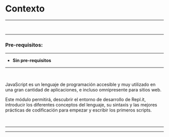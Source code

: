 # **Contexto**

---

<br>

---

### **Pre-requisitos:**

---

- **Sin pre-requisitos**

---

<br>

JavaScript es un lenguaje de programación accesible y muy utilizado en una gran cantidad de aplicaciones, e incluso omnipresente para sitios web.

Este módulo permitirá, descubrir el entorno de desarrollo de Repl.it, introducir los diferentes conceptos del lenguaje, su sintaxis y las mejores prácticas de codificación para empezar y escribir los primeros scripts.

<br>

---

---
